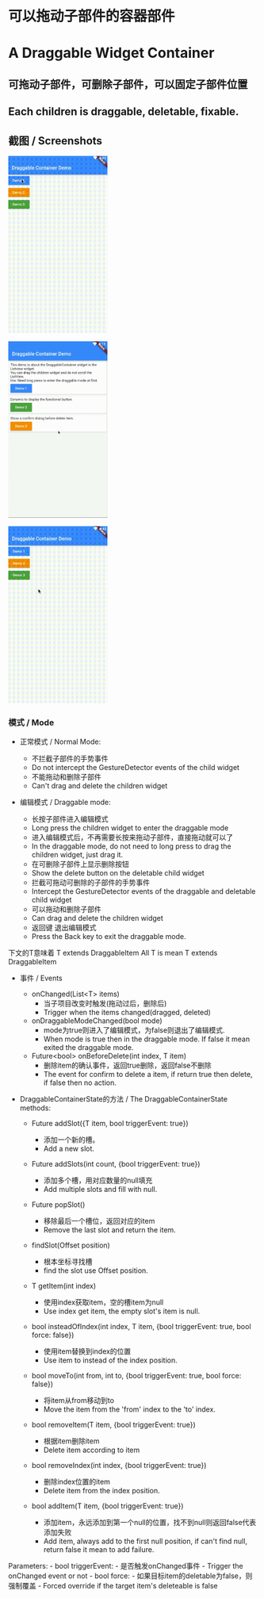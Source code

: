 # 可以拖动子部件的容器部件
# A Draggable Widget Container 

## 可拖动子部件，可删除子部件，可以固定子部件位置
## Each children is draggable, deletable, fixable.

## 截图 / Screenshots

[<img src="https://github.com/gzlock/images/raw/master/flutter_draggable_container/1.gif" width="200">](https://github.com/gzlock/images/raw/master/flutter_draggable_container/1.gif)

[<img src="https://github.com/gzlock/images/raw/master/flutter_draggable_container/2.gif" width="200">](https://github.com/gzlock/images/raw/master/flutter_draggable_container/2.gif)

[<img src="https://github.com/gzlock/images/raw/master/flutter_draggable_container/3.gif" width="200">](https://github.com/gzlock/images/raw/master/flutter_draggable_container/3.gif)

### 模式 / Mode

- 正常模式 / Normal Mode:
    - 不拦截子部件的手势事件
    - Do not intercept the GestureDetector events of the child widget
    - 不能拖动和删除子部件
    - Can't drag and delete the children widget
    
- 编辑模式 / Draggable mode:
    - 长按子部件进入编辑模式
    - Long press the children widget to enter the draggable mode
    - 进入编辑模式后，不再需要长按来拖动子部件，直接拖动就可以了
    - In the draggable mode, do not need to long press to drag the children widget,
      just drag it.
    - 在可删除子部件上显示删除按钮
    - Show the delete button on the deletable child widget
    - 拦截可拖动可删除的子部件的手势事件
    - Intercept the GestureDetector events of the draggable and deletable child widget
    - 可以拖动和删除子部件
    - Can drag and delete the children widget
    - 返回键 退出编辑模式
    - Press the Back key to exit the draggable mode.
    
下文的T意味着 T extends DraggableItem
All T is mean T extends DraggableItem
    
- 事件 / Events
    - onChanged(List\<T\> items)
        - 当子项目改变时触发(拖动过后，删除后)
        - Trigger when the items changed(dragged, deleted)
    - onDraggableModeChanged(bool mode)
        - mode为true则进入了编辑模式，为false则退出了编辑模式.
        - When mode is true then in the draggable mode. If false it mean exited the draggable mode.
    - Future\<bool\> onBeforeDelete(int index, T item)
        - 删除item的确认事件，返回true删除，返回false不删除
        - The event for confirm to delete a item, if return true then delete, if false then no action.

- DraggableContainerState的方法 / The DraggableContainerState methods:
    - Future<void> addSlot({T item, bool triggerEvent: true})
        - 添加一个新的槽。        
        - Add a new slot.
    - Future<void> addSlots(int count, {bool triggerEvent: true})
        - 添加多个槽，用对应数量的null填充
        - Add multiple slots and fill with null.    
    - Future<T> popSlot()
        - 移除最后一个槽位，返回对应的item
        - Remove the last slot and return the item.
    - findSlot(Offset position)
        - 根本坐标寻找槽
        - find the slot use Offset position.
        
    - T getItem(int index)
        - 使用index获取item，空的槽item为null
        - Use index get item, the empty slot's item is null.
    - bool insteadOfIndex(int index, T item, {bool triggerEvent: true, bool force: false})
        - 使用item替换到index的位置
        - Use item to instead of the index position.
    - bool moveTo(int from, int to, {bool triggerEvent: true, bool force: false})
        - 将item从from移动到to
        - Move the item from the 'from' index to the 'to' index.
    - bool removeItem(T item, {bool triggerEvent: true})
        - 根据item删除item
        - Delete item according to item
    - bool removeIndex(int index, {bool triggerEvent: true})
        - 删除index位置的item
        - Delete item from the index position.
    - bool addItem(T item, {bool triggerEvent: true})
        - 添加item，永远添加到第一个null的位置，找不到null则返回false代表添加失败
        - Add item, always add to the first null position, if can't find null, return false it mean to add failure.
    
Parameters:
    - bool triggerEvent:
        - 是否触发onChanged事件
        - Trigger the onChanged event or not
    - bool force:
        - 如果目标item的deletable为false，则强制覆盖
        - Forced override if the target item's deleteable is false